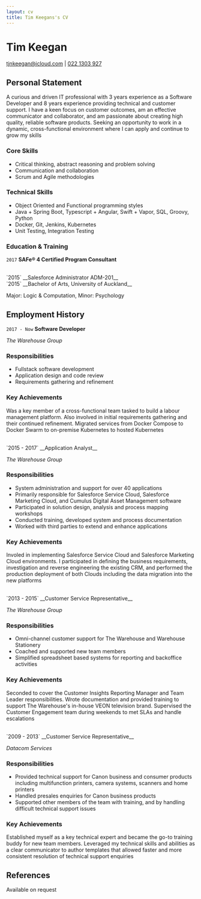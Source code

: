 ```yaml
---
layout: cv
title: Tim Keegans's CV
---
```

# Tim Keegan

<div id="webaddress">
<a href="mailto: tjnkeegan@icloud.com">tjnkeegan@icloud.com</a>
| <a href="tel:+64221303927">022 1303 927</a>
</div>

## Personal Statement 

A curious and driven IT professional with 3 years experience as a Software Developer and 8 years experience providing technical and customer support. I have a keen focus on customer outcomes, am an effective communicator and collaborator, and am passionate about creating high quality, reliable software products. Seeking an opportunity to work in a dynamic, cross-functional environment where I can apply and continue to grow my skills

### Core Skills

- Critical thinking, abstract reasoning and problem solving
- Communication and collaboration
- Scrum and Agile methodologies


### Technical Skills

- Object Oriented and Functional programming styles
- Java + Spring Boot, Typescript + Angular, Swift + Vapor, SQL, Groovy, Python
- Docker, Git, Jenkins, Kubernetes
- Unit Testing, Integration Testing


### Education & Training

`2017`
__SAFe&reg; 4 Certified Program Consultant__


<br>
`2015`
__Salesforce Administrator ADM-201__


<br>
`2015`
__Bachelor of Arts, University of Auckland__

Major: Logic & Computation, Minor: Psychology


## Employment History 

`2017 - Now`
__Software Developer__

*The Warehouse Group*

### Responsibilities

- Fullstack software development
- Application design and code review
- Requirements gathering and refinement

### Key Achievements

Was a key member of a cross-functional team tasked to build a labour management platform. Also involved in initial requirements gathering and their continued refinement. Migrated services from Docker Compose to Docker Swarm to on-premise Kubernetes to hosted Kubernetes


<br>
`2015 - 2017`
__Application Analyst__

*The Warehouse Group*

### Responsibilities

- System administration and support for over 40 applications 
- Primarily responsible for Salesforce Service Cloud, Salesforce Marketing Cloud, and Cumulus Digital Asset Management software
- Participated in solution design, analysis and process mapping workshops
- Conducted training, developed system and process documentation
- Worked with third parties to extend and enhance applications

### Key Achievements 

Involed in implementing Salesforce Service Cloud and Salesforce Marketing Cloud environments. I participated in defining the business requirements, investigation and reverse engineering the existing CRM, and performed the production deployment of both Clouds including the data migration into the new platforms 


<br>
`2013 - 2015`
__Customer Service Representative__

*The Warehouse Group*

### Responsibilities

- Omni-channel customer support for The Warehouse and Warehouse Stationery
- Coached and supported new team members
- Simplified spreadsheet based systems for reporting and backoffice activities

### Key Achievements 

Seconded to cover the Customer Insights Reporting Manager and Team Leader responsibilities. Wrote documentation and provided training to support The Warehouse's in-house VEON television brand. Supervised the Customer Engagement team during weekends to met SLAs and handle escalations


<br>
`2009 - 2013`
__Customer Service Representative__

*Datacom Services*

### Responsibilities

- Provided technical support for Canon business and consumer products including multifunction printers, camera systems, scanners and home printers
- Handled presales enquiries for Canon business products
- Supported other members of the team with training, and by handling difficult technical support issues


### Key Achievements 

Established myself as a key technical expert and became the go-to training buddy for new team members. Leveraged my technical skills and abilities as a clear communicator to author templates that allowed faster and more consistent resolution of technical support enquiries


## References

Available on request

<!-- ### Footer

Last updated: 3rd July 2020 -->

